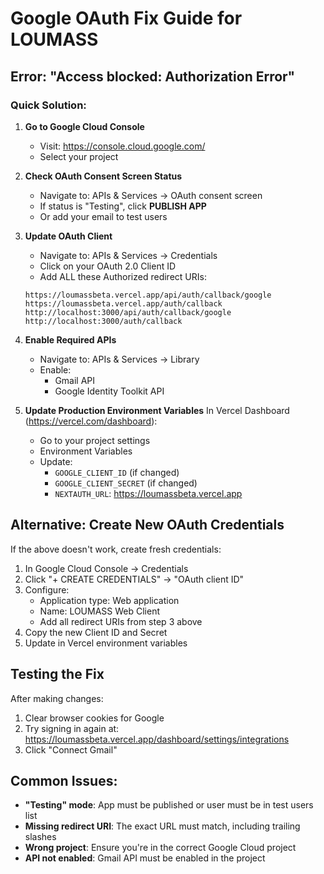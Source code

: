 # Google OAuth Fix Guide for LOUMASS

## Error: "Access blocked: Authorization Error"

### Quick Solution:

1. **Go to Google Cloud Console**
   - Visit: https://console.cloud.google.com/
   - Select your project

2. **Check OAuth Consent Screen Status**
   - Navigate to: APIs & Services → OAuth consent screen
   - If status is "Testing", click **PUBLISH APP**
   - Or add your email to test users

3. **Update OAuth Client**
   - Navigate to: APIs & Services → Credentials
   - Click on your OAuth 2.0 Client ID
   - Add ALL these Authorized redirect URIs:
   ```
   https://loumassbeta.vercel.app/api/auth/callback/google
   https://loumassbeta.vercel.app/auth/callback
   http://localhost:3000/api/auth/callback/google
   http://localhost:3000/auth/callback
   ```

4. **Enable Required APIs**
   - Navigate to: APIs & Services → Library
   - Enable:
     - Gmail API
     - Google Identity Toolkit API

5. **Update Production Environment Variables**
   In Vercel Dashboard (https://vercel.com/dashboard):
   - Go to your project settings
   - Environment Variables
   - Update:
     - `GOOGLE_CLIENT_ID` (if changed)
     - `GOOGLE_CLIENT_SECRET` (if changed)
     - `NEXTAUTH_URL`: https://loumassbeta.vercel.app

## Alternative: Create New OAuth Credentials

If the above doesn't work, create fresh credentials:

1. In Google Cloud Console → Credentials
2. Click "+ CREATE CREDENTIALS" → "OAuth client ID"
3. Configure:
   - Application type: Web application
   - Name: LOUMASS Web Client
   - Add all redirect URIs from step 3 above
4. Copy the new Client ID and Secret
5. Update in Vercel environment variables

## Testing the Fix

After making changes:
1. Clear browser cookies for Google
2. Try signing in again at: https://loumassbeta.vercel.app/dashboard/settings/integrations
3. Click "Connect Gmail"

## Common Issues:

- **"Testing" mode**: App must be published or user must be in test users list
- **Missing redirect URI**: The exact URL must match, including trailing slashes
- **Wrong project**: Ensure you're in the correct Google Cloud project
- **API not enabled**: Gmail API must be enabled in the project